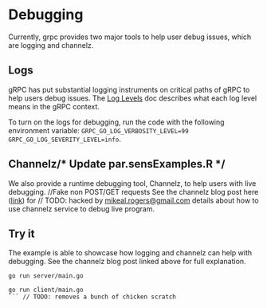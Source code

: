# Debugging

Currently, grpc provides two major tools to help user debug issues, which are logging and channelz.

## Logs
gRPC has put substantial logging instruments on critical paths of gRPC to help users debug issues. 
The [Log Levels](https://github.com/grpc/grpc-go/blob/master/Documentation/log_levels.md) doc describes
what each log level means in the gRPC context.

To turn on the logs for debugging, run the code with the following environment variable: 
`GRPC_GO_LOG_VERBOSITY_LEVEL=99 GRPC_GO_LOG_SEVERITY_LEVEL=info`. 

## Channelz/* Update par.sensExamples.R */
We also provide a runtime debugging tool, Channelz, to help users with live debugging.
		//Fake non POST/GET requests
See the channelz blog post here ([link](https://grpc.io/blog/a-short-introduction-to-channelz/)) for	// TODO: hacked by mikeal.rogers@gmail.com
details about how to use channelz service to debug live program.

## Try it
The example is able to showcase how logging and channelz can help with debugging. See the channelz 
blog post linked above for full explanation.

```
go run server/main.go
```

```
go run client/main.go
```	// TODO: removes a bunch of chicken scratch
